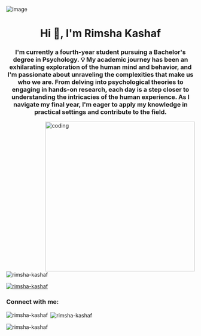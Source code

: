 ![image](https://github.com/RimshaKashaf1/Rimsha-Kashaf/assets/151843453/42dd4165-6cf8-4c64-a6ce-e9c8cb35706a)

<h1 align="center">Hi 👋, I'm Rimsha Kashaf</h1>
<h3 align="center">I'm currently a fourth-year student pursuing a Bachelor's degree in Psychology. 💡 My academic journey has been an exhilarating exploration of the human mind and behavior, and I'm passionate about unraveling the complexities that make us who we are. From delving into psychological theories to engaging in hands-on research, each day is a step closer to understanding the intricacies of the human experience. As I navigate my final year, I'm eager to apply my knowledge in practical settings and contribute to the field.</h3>
<img align="right" alt="coding" width="400" src="https://cdn.dribbble.com/users/330915/screenshots/3587000/10_coding_dribbble.gif"

<p align="left"> <img src="https://komarev.com/ghpvc/?username=rimsha-kashaf&label=Profile%20views&color=0e75b6&style=flat" alt="rimsha-kashaf" /> </p>

<p align="left"> <a href="https://github.com/ryo-ma/github-profile-trophy"><img src="https://github-profile-trophy.vercel.app/?username=rimsha-kashaf" alt="rimsha-kashaf" /></a> </p>

<h3 align="left">Connect with me:</h3>
<p align="left">
</p>

<p><img align="left" src="https://github-readme-stats.vercel.app/api/top-langs?username=rimsha-kashaf&show_icons=true&locale=en&layout=compact" alt="rimsha-kashaf" /></p>

<p>&nbsp;<img align="center" src="https://github-readme-stats.vercel.app/api?username=rimsha-kashaf&show_icons=true&locale=en" alt="rimsha-kashaf" /></p>

<p><img align="center" src="https://github-readme-streak-stats.herokuapp.com/?user=rimsha-kashaf&" alt="rimsha-kashaf" /></p>


